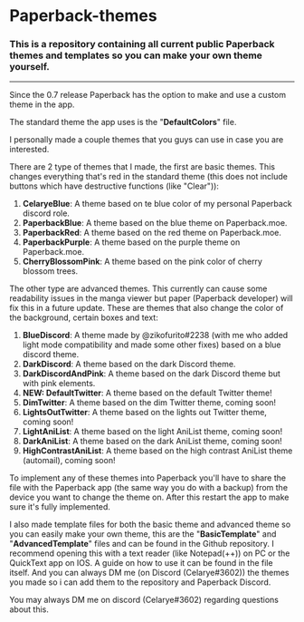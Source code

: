 # Paperback-themes
### This is a repository containing all current public Paperback themes and templates so you can make your own theme yourself.

---

Since the 0.7 release Paperback has the option to make and use a custom theme in the app.

The standard theme the app uses is the "**DefaultColors**" file.

I personally made a couple themes that you guys can use in case you are interested.

There are 2 type of themes that I made, the first are basic themes.
This changes everything that's red in the standard theme (this does not include buttons which have destructive functions (like "Clear")):

1) **CelaryeBlue**: A theme based on te blue color of my personal Paperback discord role.
2) **PaperbackBlue**: A theme based on the blue theme on Paperback.moe.
3) **PaperbackRed**: A theme based on the red theme on Paperback.moe.
4) **PaperbackPurple**: A theme based on the purple theme on Paperback.moe.
5) **CherryBlossomPink**: A theme based on the pink color of cherry blossom trees.

The other type are advanced themes.
This currently can cause some readability issues in the manga viewer but paper (Paperback developer) will fix this in a future update.
These are themes that also change the color of the background, certain boxes and text:

1) **BlueDiscord**: A theme made by @zikofurito#2238 (with me who added light mode compatibility and made some other fixes) based on a blue discord theme.
2) **DarkDiscord**: A theme based on the dark Discord theme.
3) **DarkDiscordAndPink**: A theme based on the dark Discord theme but with pink elements.
4) **NEW: DefaultTwitter**: A theme based on the default Twitter theme!
5) **DimTwitter**: A theme based on the dim Twitter theme, coming soon!
6) **LightsOutTwitter**: A theme based on the lights out Twitter theme, coming soon!
7) **LightAniList**: A theme based on the light AniList theme, coming soon!
8) **DarkAniList**: A theme based on the dark AniList theme, coming soon!
9) **HighContrastAniList**: A theme based on the high contrast AniList theme (automail), coming soon!

To implement any of these themes into Paperback you'll have to share the file with the Paperback app (the same way you do with a backup) from the device you want to change the theme on. After this restart the app to make sure it's fully implemented.

I also made template files for both the basic theme and advanced theme so you can easily make your own theme, this are the "**BasicTemplate**" and "**AdvancedTemplate**" files and can be found in the Github repository. I recommend opening this with a text reader (like Notepad(++)) on PC or the QuickText app on IOS. A guide on how to use it can be found in the file itself. And you can always DM me (on Discord (Celarye#3602)) the themes you made so i can add them to the repository and Paperback Discord.

You may always DM me on discord (Celarye#3602) regarding questions about this.
